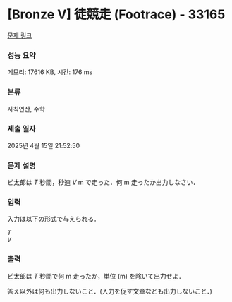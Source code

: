 # [Bronze V] 徒競走 (Footrace) - 33165 

[문제 링크](https://www.acmicpc.net/problem/33165) 

### 성능 요약

메모리: 17616 KB, 시간: 176 ms

### 분류

사칙연산, 수학

### 제출 일자

2025년 4월 15일 21:52:50

### 문제 설명

<p>ビ太郎は <var>T</var> 秒間，秒速 <var>V</var> m で走った．何 m 走ったか出力しなさい．</p>

### 입력 

 <p>入力は以下の形式で与えられる．</p>

<pre><var>T</var>
<var>V</var></pre>

### 출력 

 <p>ビ太郎は <var>T</var> 秒間で何 m 走ったか，単位 (m) を除いて出力せよ．</p>

<p>答え以外は何も出力しないこと．(入力を促す文章なども出力しないこと．)</p>

